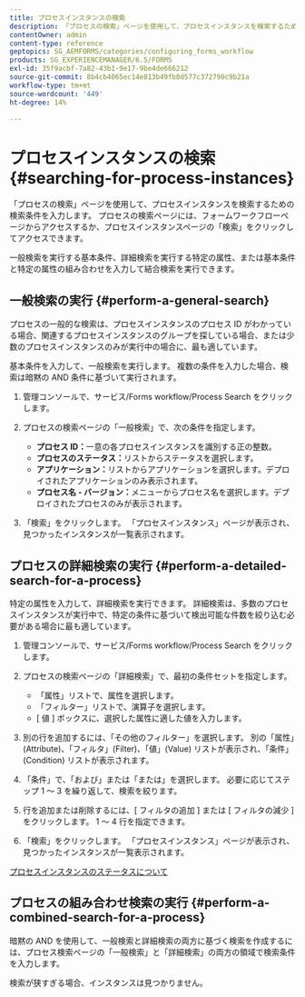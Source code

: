 ```yaml
---
title: プロセスインスタンスの検索
description: 「プロセスの検索」ページを使用して、プロセスインスタンスを検索するための検索条件を入力します。
contentOwner: admin
content-type: reference
geptopics: SG_AEMFORMS/categories/configuring_forms_workflow
products: SG_EXPERIENCEMANAGER/6.5/FORMS
exl-id: 35f9acbf-7a82-43b1-9e17-9be4de666212
source-git-commit: 8b4cb4065ec14e813b49fb0d577c372790c9b21a
workflow-type: tm+mt
source-wordcount: '449'
ht-degree: 14%

---
```


# プロセスインスタンスの検索{#searching-for-process-instances}

「プロセスの検索」ページを使用して、プロセスインスタンスを検索するための検索条件を入力します。 プロセスの検索ページには、フォームワークフローページからアクセスするか、プロセスインスタンスページの「検索」をクリックしてアクセスできます。

一般検索を実行する基本条件、詳細検索を実行する特定の属性、または基本条件と特定の属性の組み合わせを入力して結合検索を実行できます。

## 一般検索の実行 {#perform-a-general-search}

プロセスの一般的な検索は、プロセスインスタンスのプロセス ID がわかっている場合、関連するプロセスインスタンスのグループを探している場合、または少数のプロセスインスタンスのみが実行中の場合に、最も適しています。

基本条件を入力して、一般検索を実行します。 複数の条件を入力した場合、検索は暗黙の AND 条件に基づいて実行されます。

1. 管理コンソールで、サービス/Forms workflow/Process Search をクリックします。
1. プロセスの検索ページの「一般検索」で、次の条件を指定します。

   * **プロセス ID：**&#x200B;一意の各プロセスインスタンスを識別する正の整数。
   * **プロセスのステータス：**&#x200B;リストからステータスを選択します。
   * **アプリケーション：**&#x200B;リストからアプリケーションを選択します。デプロイされたアプリケーションのみ表示されます。
   * **プロセス名 - バージョン：**&#x200B;メニューからプロセス名を選択します。デプロイされたプロセスのみが表示されます。

1. 「検索」をクリックします。 「プロセスインスタンス」ページが表示され、見つかったインスタンスが一覧表示されます。

## プロセスの詳細検索の実行 {#perform-a-detailed-search-for-a-process}

特定の属性を入力して、詳細検索を実行できます。 詳細検索は、多数のプロセスインスタンスが実行中で、特定の条件に基づいて検出可能な件数を絞り込む必要がある場合に最も適しています。

1. 管理コンソールで、サービス/Forms workflow/Process Search をクリックします。
1. プロセスの検索ページの「詳細検索」で、最初の条件セットを指定します。

   * 「属性」リストで、属性を選択します。
   * 「フィルター」リストで、演算子を選択します。
   * [ 値 ] ボックスに、選択した属性に適した値を入力します。

1. 別の行を追加するには、「その他のフィルター」を選択します。 別の「属性」(Attribute)、「フィルタ」(Filter)、「値」(Value) リストが表示され、「条件」(Condition) リストが表示されます。
1. 「条件」で、「および」または「または」を選択します。 必要に応じてステップ 1 ～ 3 を繰り返して、検索を絞ります。
1. 行を追加または削除するには、[ フィルタの追加 ] または [ フィルタの減少 ] をクリックします。 1 ～ 4 行を指定できます。
1. 「検索」をクリックします。 「プロセスインスタンス」ページが表示され、見つかったインスタンスが一覧表示されます。

[プロセスインスタンスのステータスについて](/help/forms/using/admin-help/processes.md#about-process-instance-statuses)

## プロセスの組み合わせ検索の実行 {#perform-a-combined-search-for-a-process}

暗黙の AND を使用して、一般検索と詳細検索の両方に基づく検索を作成するには、プロセス検索ページの「一般検索」と「詳細検索」の両方の領域で検索条件を入力します。

検索が狭すぎる場合、インスタンスは見つかりません。
